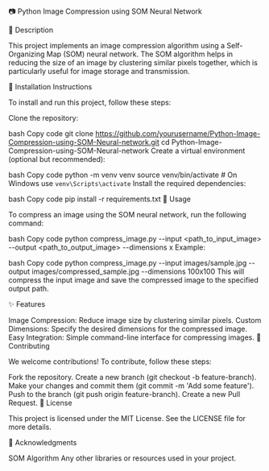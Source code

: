 📷 Python Image Compression using SOM Neural Network

📄 Description

This project implements an image compression algorithm using a Self-Organizing Map (SOM) neural network. The SOM algorithm helps in reducing the size of an image by clustering similar pixels together, which is particularly useful for image storage and transmission.

🚀 Installation Instructions

To install and run this project, follow these steps:

Clone the repository:

bash
Copy code
git clone https://github.com/yourusername/Python-Image-Compression-using-SOM-Neural-network.git
cd Python-Image-Compression-using-SOM-Neural-network
Create a virtual environment (optional but recommended):

bash
Copy code
python -m venv venv
source venv/bin/activate  # On Windows use `venv\Scripts\activate`
Install the required dependencies:

bash
Copy code
pip install -r requirements.txt
📸 Usage

To compress an image using the SOM neural network, run the following command:

bash
Copy code
python compress_image.py --input <path_to_input_image> --output <path_to_output_image> --dimensions <width>x<height>
Example:

bash
Copy code
python compress_image.py --input images/sample.jpg --output images/compressed_sample.jpg --dimensions 100x100
This will compress the input image and save the compressed image to the specified output path.

✨ Features

Image Compression: Reduce image size by clustering similar pixels.
Custom Dimensions: Specify the desired dimensions for the compressed image.
Easy Integration: Simple command-line interface for compressing images.
🤝 Contributing

We welcome contributions! To contribute, follow these steps:

Fork the repository.
Create a new branch (git checkout -b feature-branch).
Make your changes and commit them (git commit -m 'Add some feature').
Push to the branch (git push origin feature-branch).
Create a new Pull Request.
📜 License

This project is licensed under the MIT License. See the LICENSE file for more details.

🙏 Acknowledgments

SOM Algorithm
Any other libraries or resources used in your project.
